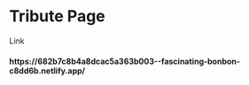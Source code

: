 <h1>Tribute Page</h1>
<span>Link</span>
<h4>https://682b7c8b4a8dcac5a363b003--fascinating-bonbon-c8dd6b.netlify.app/</h4>
